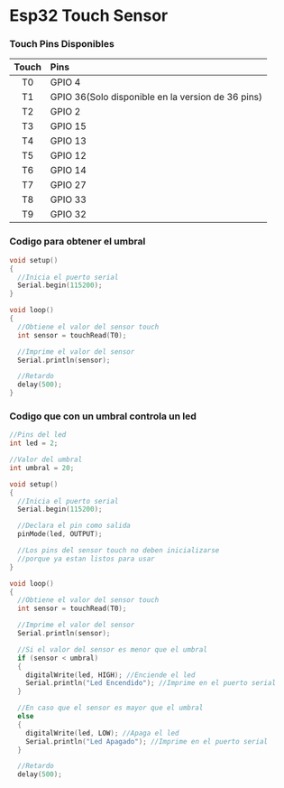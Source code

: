 # Esp32 Touch Sensor

### Touch Pins Disponibles
| Touch | Pins | 
|  :---: | :---  |          
| T0 | GPIO 4 |
| T1 | GPIO 36(Solo disponible en la version de 36 pins) |
| T2 | GPIO 2 |
| T3 | GPIO 15|
| T4 | GPIO 13|
| T5 | GPIO 12 |
| T6 | GPIO 14 |
| T7 | GPIO 27 |
| T8 | GPIO 33 |
| T9 | GPIO 32 |

### Codigo para obtener el umbral 
```c++
void setup()
{
  //Inicia el puerto serial
  Serial.begin(115200);
}

void loop()
{
  //Obtiene el valor del sensor touch
  int sensor = touchRead(T0);

  //Imprime el valor del sensor
  Serial.println(sensor);

  //Retardo
  delay(500);
}
```

### Codigo que con un umbral controla un led
```c++
//Pins del led
int led = 2;

//Valor del umbral
int umbral = 20;

void setup()
{
  //Inicia el puerto serial
  Serial.begin(115200);

  //Declara el pin como salida
  pinMode(led, OUTPUT);

  //Los pins del sensor touch no deben inicializarse
  //porque ya estan listos para usar
}

void loop()
{
  //Obtiene el valor del sensor touch
  int sensor = touchRead(T0);

  //Imprime el valor del sensor
  Serial.println(sensor);

  //Si el valor del sensor es menor que el umbral
  if (sensor < umbral)
  {
    digitalWrite(led, HIGH); //Enciende el led
    Serial.println("Led Encendido"); //Imprime en el puerto serial
  }

  //En caso que el sensor es mayor que el umbral
  else
  {
    digitalWrite(led, LOW); //Apaga el led
    Serial.println("Led Apagado"); //Imprime en el puerto serial
  }

  //Retardo
  delay(500);
```
